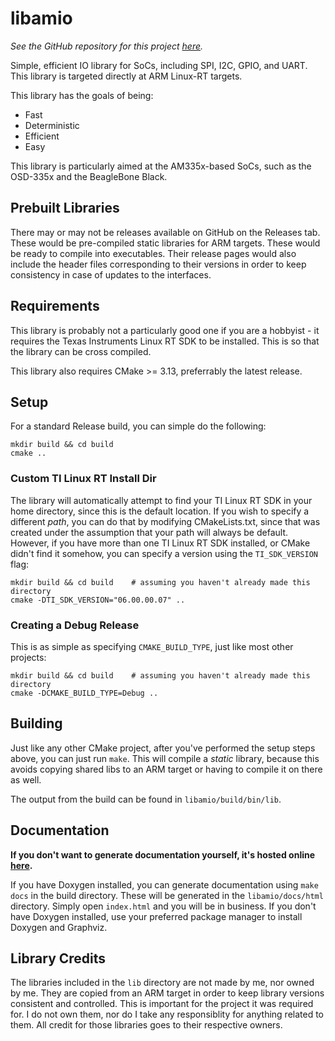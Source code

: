 # libamio

*See the GitHub repository for this project [here](https://github.com/willeccles/libamio).*

Simple, efficient IO library for SoCs, including SPI, I2C, GPIO, and UART. This library is targeted directly at ARM Linux-RT targets.

This library has the goals of being:
- Fast
- Deterministic
- Efficient
- Easy

This library is particularly aimed at the AM335x-based SoCs, such as the
OSD-335x and the BeagleBone Black.

## Prebuilt Libraries

There may or may not be releases available on GitHub on the Releases tab. These
would be pre-compiled static libraries for ARM targets. These would be ready to
compile into executables. Their release pages would also include the header
files corresponding to their versions in order to keep consistency in case of
updates to the interfaces.

## Requirements

This library is probably not a particularly good one if you are a hobbyist - it
requires the Texas Instruments Linux RT SDK to be installed. This is so that
the library can be cross compiled.

This library also requires CMake >= 3.13, preferrably the latest release.

## Setup

For a standard Release build, you can simple do the following:

```
mkdir build && cd build
cmake ..
```

### Custom TI Linux RT Install Dir

The library will automatically attempt to find your TI Linux RT SDK in your
home directory, since this is the default location. If you wish to specify a
different *path*, you can do that by modifying CMakeLists.txt, since that was
created under the assumption that your path will always be default. However, if
you have more than one TI Linux RT SDK installed, or CMake didn't find it
somehow, you can specify a version using the `TI_SDK_VERSION` flag:

```
mkdir build && cd build    # assuming you haven't already made this directory
cmake -DTI_SDK_VERSION="06.00.00.07" ..
```

### Creating a Debug Release

This is as simple as specifying `CMAKE_BUILD_TYPE`, just like most other projects:

```
mkdir build && cd build    # assuming you haven't already made this directory
cmake -DCMAKE_BUILD_TYPE=Debug ..
```

## Building

Just like any other CMake project, after you've performed the setup steps
above, you can just run `make`. This will compile a *static* library, because
this avoids copying shared libs to an ARM target or having to compile it on
there as well.

The output from the build can be found in `libamio/build/bin/lib`.

## Documentation

**If you don't want to generate documentation yourself, it's hosted online
[here](https://willeccles.github.io/libamio).**

If you have Doxygen installed, you can generate documentation using `make docs`
in the build directory. These will be generated in the `libamio/docs/html`
directory. Simply open `index.html` and you will be in business. If you don't
have Doxygen installed, use your preferred package manager to install Doxygen
and Graphviz.

## Library Credits

The libraries included in the `lib` directory are not made by me, nor owned by
me. They are copied from an ARM target in order to keep library versions
consistent and controlled. This is important for the project it was required
for. I do not own them, nor do I take any responsiblity for anything related to
them. All credit for those libraries goes to their respective owners.
